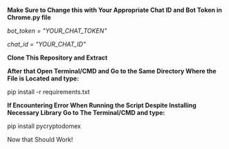 **Make Sure to Change this with Your Appropriate Chat ID and Bot Token in Chrome.py file**

 *bot_token = "YOUR_CHAT_TOKEN"*

 *chat_id = "YOUR_CHAT_ID"*

**Clone This Repository and Extract**

**After that  Open Terminal/CMD and Go to the Same Directory Where the File is Located and type:**

 pip install -r requirements.txt

**If Encountering Error When Running the Script Despite Installing Necessary Library Go to The Terminal/CMD and type:**

 pip install pycryptodomex

Now that Should Work!

